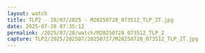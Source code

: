 ```yaml
---
layout: watch
title: TLP2 - 28/07/2025 - M20250728_073512_TLP_2T.jpg
date: 2025-07-28 07:35:12
permalink: /2025/07/28/watch/M20250728_073512_TLP_2
capture: TLP2/2025/202507/20250727/M20250728_073512_TLP_2T.jpg
---
```

